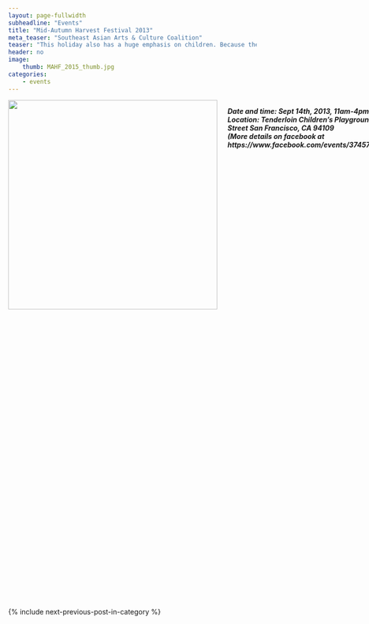 ```yaml
---
layout: page-fullwidth
subheadline: "Events"
title: "Mid-Autumn Harvest Festival 2013"
meta_teaser: "Southeast Asian Arts & Culture Coalition"
teaser: "This holiday also has a huge emphasis on children. Because the summer’s harvest consisted of long hours of labor in the rice fields, it was thought that the festival helped many parents spend more time with their children and loved ones. In terms of food served at the festival, mooncakes have a cultural significance during this holiday. In ancient folklore, many believe that mooncakes were used to conceal secret messages during wartime. Mooncakes have a distinct flavor, and is made up of mainly egg yolk, lotus seeds, and ground beans."
header: no
image:
    thumb: MAHF_2015_thumb.jpg
categories:
    - events
---
```

<!--more-->
<div class="small-12 columns" style="padding: 0px; border-bottom: none;" markdown="1">

<img width="424" src="{{ site.urlimg }}/seaacc-logo.png">

<p style="font-style: italic; font-weight: bold; font-size: 1.0em">
Date and time: Sept 14th, 2013, 11am-4pm<br />
Location: Tenderloin Children’s Playground. 570 Ellis Street San Francisco, CA 94109<br />
(More details on facebook at https://www.facebook.com/events/374579819336897/)
</p>

Event details: This traditional holiday in Southeast Asia consists of three fundamental definitions:
- Thanksgiving: Give thanks and accept the year’s bountiful harvest.
- Gathering: Friends and family come together, a time of peace
- Praying: Many ask for material or abstract goods such as longevity, healthy family, beauty, a good job, etc.

This holiday also has a huge emphasis on children. Because the summer’s harvest consisted of long hours of labor in the rice fields, it was thought that the festival helped many parents spend more time with their children and loved ones. In terms of food served at the festival, mooncakes have a cultural significance during this holiday. In ancient folklore, many believe that mooncakes were used to conceal secret messages during wartime. Mooncakes have a distinct flavor, and is made up of mainly egg yolk, lotus seeds, and ground beans.

The event will have a wide range of activities and performances from different arts and cultural groups across the San Francisco bay area. There will be many ways for kids and adults to have fun and learn more about various Southeast Asian cultures through media and interactive social activities. People will also be able to try a spectrum of food and drinks from different ethnic backgrounds.

In Southeast Asia, each country celebrates this holiday in their own unique way, and at different times of the year. SEAACC acknowledges that, and chooses to celebrate it all in one day as a symbol of the unification between Southeast Asian cultures.

The 3rd Annual Mid-Autumn Harvest Festival is supported by the SOMArts Cultural Center’s Technical Services Program, which provides subsidized rental rates for wheelchair-accessible lifts, staging, catwalks, bleachers, P.A. systems and consultation for San Francisco’s many street fairs, festivals and community events. SOMArts receives support from the San Francisco Arts Commission’s Community Arts and Education Program with funding from Grants for the Arts/The Hotel Tax Fund.

The mission of SOMArts is to promote and nurture art on the community level and foster an appreciation of and respect for all cultures. To find out about SOMArts classes, events and exhibitions, please visit www.somarts.org.

<img width="100%" src="http://74.220.215.61/~seaaccsf/galleries/images/2013/MAHF_poster_web.jpg">

</div>

{% include next-previous-post-in-category %}

